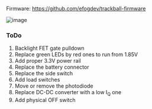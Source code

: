 Firmware: https://github.com/efogdev/trackball-firmware

![image](https://github.com/user-attachments/assets/ac0a52de-1eae-431b-b1dd-d570f7525893)

### ToDo

1. Backlight FET gate pulldown
2. Replace green LEDs by red ones to run from 1.85V
3. Add proper 3.3V power rail
4. Replace the battery connector
5. Replace the side switch
6. Add load switches
7. Move or remove the photodiode
8. Replace DC-DC converter with a low I<sub>Q</sub> one
9. Add physical OFF switch 
